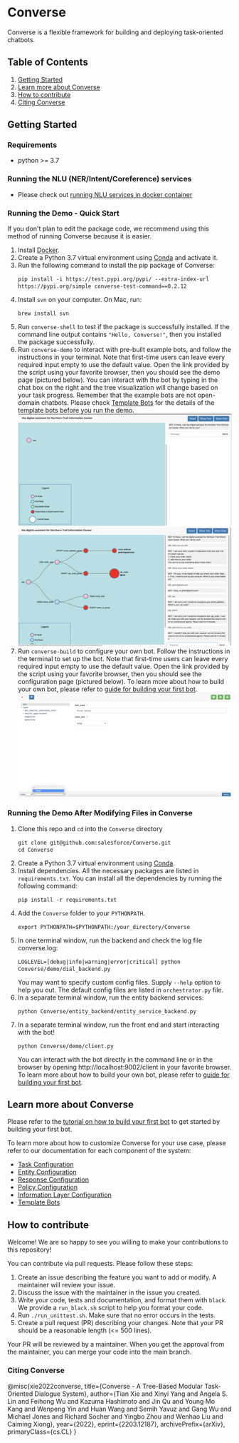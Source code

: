 # Converse

Converse is a flexible framework for building and deploying task-oriented chatbots. 

## Table of Contents
1. [Getting Started](#getting-started)
2. [Learn more about Converse](#learn-more-about-converse)
3. [How to contribute](#how-to-contribute)
4. [Citing Converse](#citing-converse)

## Getting Started

### Requirements

- python >= 3.7

### Running the NLU (NER/Intent/Coreference) services
- Please check out [running NLU services in docker container](Converse/nlu/README_nlu.md)

### Running the Demo - Quick Start

If you don't plan to edit the package code, we recommend using this method of running Converse because it is easier.

1. Install [Docker](https://docs.docker.com/get-docker/).
2. Create a Python 3.7 virtual environment using [Conda](https://docs.conda.io/projects/conda/en/latest/user-guide/install/index.html) and activate it.
3. Run the following command to install the pip package of Converse:
   ```
   pip install -i https://test.pypi.org/pypi/ --extra-index-url https://pypi.org/simple converse-test-command==0.2.12
   ```
4. Install `svn` on your computer. On Mac, run:
   ```
   brew install svn
   ```
5. Run `converse-shell` to test if the package is successfully installed.
If the command line output contains `"Hello, Converse!"`, then you installed the package successfully.
6. Run `converse-demo` to interact with pre-built example bots, and follow the instructions in your terminal.
Note that first-time users can leave every required input empty to use the default value.
Open the link provided by the script using your favorite browser, then you should see the demo page (pictured below).
You can interact with the bot by typing in the chat box on the right and the tree visualization will change based on 
your task progress. Remember that the example bots are not open-domain chatbots. Please check
[Template Bots](./documentation/Template_bots.md) for the details of the template bots before you run the demo.
![Picture of the demo in the browser](./pictures/demo_start.png)
![Picture of the demo in the browser after chatting with the bot](./pictures/demo.png)
7. Run `converse-build` to configure your own bot. Follow the instructions in the terminal to set up the bot.
Note that first-time users can leave every required input empty to use the default value.
Open the link provided by the script using your favorite browser, then you should see the configuration page
(pictured below). To learn more about how to build your own bot, please refer to
[guide for building your first bot](./documentation/Build_your_first_bot.md).
![Picture of the configuration tool](./documentation/pictures/5.png)

### Running the Demo After Modifying Files in Converse

1. Clone this repo and `cd` into the `Converse` directory
    ```
    git clone git@github.com:salesforce/Converse.git
    cd Converse
    ```
2. Create a Python 3.7 virtual environment using [Conda](https://docs.conda.io/projects/conda/en/latest/user-guide/install/index.html).
3. Install dependencies. All the necessary packages are listed in `requirements.txt`. You can install all the
   dependencies by running the following command:
    ```
    pip install -r requirements.txt
    ```
4. Add the `Converse` folder to your `PYTHONPATH`.
   ```
   export PYTHONPATH=$PYTHONPATH:/your_directory/Converse
   ```
5. In one terminal window, run the backend and check the log file converse.log:
    ```
    LOGLEVEL=[debug|info|warning|error|critical] python Converse/demo/dial_backend.py
    ```
   You may want to specify custom config files. Supply `--help` option to help you out. The default config files are
   listed in `orchestrator.py` file.
6. In a separate terminal window, run the entity backend services:
    ```
    python Converse/entity_backend/entity_service_backend.py
    ```
7. In a separate terminal window, run the front end and start interacting with the bot!
    ```
    python Converse/demo/client.py
    ```
   You can interact with the bot directly in the command line or in the browser by opening http://localhost:9002/client
   in your favorite browser.  To learn more about how to build your own bot, please refer to
   [guide for building your first bot](./documentation/Build_your_first_bot.md).

## Learn more about Converse

Please refer to the [tutorial on how to build your first bot](./documentation/Build_your_first_bot.md) to get started
by building your first bot.

To learn more about how to customize Converse for your use case, please refer to our documentation for each component of the system:
- [Task Configuration](./documentation/Task_Configuration.md)
- [Entity Configuration](./documentation/Entity.md)
- [Response Configuration](./documentation/Response_Configuration.md)
- [Policy Configuration](./documentation/Policy_config.md)
- [Information Layer Configuration](./documentation/Info_layer_config.md)
- [Template Bots](./documentation/Template_bots.md)

## How to contribute
Welcome! We are so happy to see you willing to make your contributions to this repository!

You can contribute via pull requests. Please follow these steps:
1. Create an issue describing the feature you want to add or modify. A maintainer will review your issue.
2. Discuss the issue with the maintainer in the issue you created. 
3. Write your code, tests and documentation, and format them with `black`. We provide a `run_black.sh` script to help you format your code.
4. Run `./run_unittest.sh`. Make sure that no error occurs in the tests.
5. Create a pull request (PR) describing your changes. Note that your PR should be a reasonable length (<= 500 lines). 

Your PR will be reviewed by a maintainer. When you get the approval from the maintainer, you can merge your code into the 
main branch.




### Citing Converse
@misc{xie2022converse,
      title={Converse - A Tree-Based Modular Task-Oriented Dialogue System}, 
      author={Tian Xie and Xinyi Yang and Angela S. Lin and Feihong Wu and Kazuma Hashimoto and Jin Qu and Young Mo Kang and Wenpeng Yin and Huan Wang and Semih Yavuz and Gang Wu and Michael Jones and Richard Socher and Yingbo Zhou and Wenhao Liu and Caiming Xiong},
      year={2022},
      eprint={2203.12187},
      archivePrefix={arXiv},
      primaryClass={cs.CL}
}
